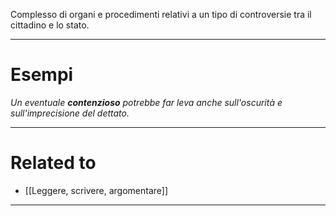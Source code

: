 Complesso di organi e procedimenti relativi a un tipo di controversie tra il cittadino e lo stato.

----------------------------------------------------------------

# Esempi
_Un eventuale **contenzioso** potrebbe far leva anche sull'oscurità e sull'imprecisione del dettato._

----------------------------------------------------------------

# Related to
- [[Leggere, scrivere, argomentare]]

----------------------------------------------------------------